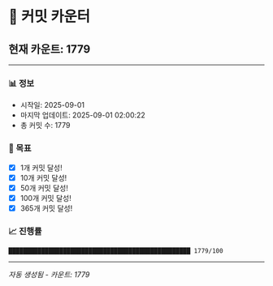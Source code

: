 # 🔢 커밋 카운터

## 현재 카운트: 1779

---

### 📊 정보
- 시작일: 2025-09-01
- 마지막 업데이트: 2025-09-01 02:00:22
- 총 커밋 수: 1779

### 🎯 목표
- [x] 1개 커밋 달성!
- [x] 10개 커밋 달성!
- [x] 50개 커밋 달성!
- [x] 100개 커밋 달성!
- [x] 365개 커밋 달성!

### 📈 진행률
```
██████████████████████████████████████████████████ 1779/100
```

---
*자동 생성됨 - 카운트: 1779*
